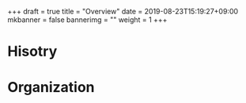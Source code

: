 +++
draft = true
title = "Overview"
date = 2019-08-23T15:19:27+09:00
mkbanner = false
bannerimg = ""
weight = 1
+++

# Hisotry

# Organization

